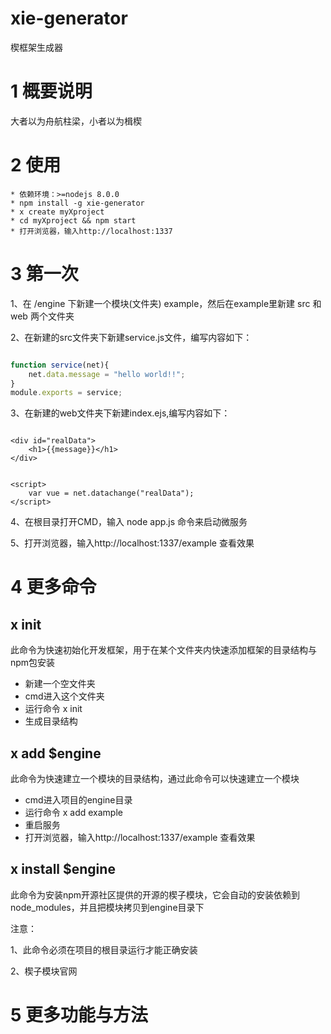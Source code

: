 # xie-generator

楔框架生成器

# 1 概要说明

大者以为舟航柱梁，小者以为楫楔<br>

# 2 使用 
    * 依赖环境：>=nodejs 8.0.0 
    * npm install -g xie-generator
    * x create myXproject
    * cd myXproject && npm start
    * 打开浏览器，输入http://localhost:1337
    
# 3 第一次

1、在 /engine 下新建一个模块(文件夹) example，然后在example里新建 src 和 web 两个文件夹

2、在新建的src文件夹下新建service.js文件，编写内容如下：

```javascript

function service(net){ 
    net.data.message = "hello world!!";
}
module.exports = service;

```

3、在新建的web文件夹下新建index.ejs,编写内容如下：

```

<div id="realData">
    <h1>{{message}}</h1>
</div>

```
 
```

<script> 
    var vue = net.datachange("realData");
</script>

```

4、在根目录打开CMD，输入 node app.js 命令来启动微服务

5、打开浏览器，输入http://localhost:1337/example 查看效果

# 4 更多命令

## x init 

此命令为快速初始化开发框架，用于在某个文件夹内快速添加框架的目录结构与npm包安装

* 新建一个空文件夹
* cmd进入这个文件夹
* 运行命令 x init 
* 生成目录结构

## x add $engine

此命令为快速建立一个模块的目录结构，通过此命令可以快速建立一个模块

* cmd进入项目的engine目录
* 运行命令 x add example
* 重启服务
* 打开浏览器，输入http://localhost:1337/example 查看效果

## x install $engine

此命令为安装npm开源社区提供的开源的楔子模块，它会自动的安装依赖到node_modules，并且把模块拷贝到engine目录下

注意：

1、此命令必须在项目的根目录运行才能正确安装
     
2、楔子模块官网


# 5 更多功能与方法